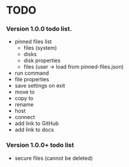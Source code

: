 # TODO

### Version 1.0.0 todo list.

* pinned files list
    * files (system)
    * disks
    * disk properties
    * files (user -> load from pinned-files.json)
* run command
* file properties
* save settings on exit
* move to
* copy to
* rename
* host
* connect
* add link to GitHub
* add link to docs

### Version 1.0.0+ todo list
* secure files (cannot be deleted)